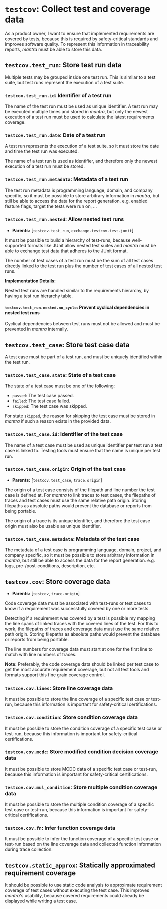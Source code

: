 # `testcov`: Collect test and coverage data

As a product owner, I want to ensure that implemented requirements are covered by tests,
because this is required by safety-critical standards and improves software quality.
To represent this information in traceability reports, *mantra* must be able to store this data.

## `testcov.test_run`: Store test run data

Multiple tests may be grouped inside one test run.
This is similar to a test suite, but test runs represent the execution of a test suite.

### `testcov.test_run.id`: Identifier of a test run

The name of the test run must be used as unique identifier.
A test run may be executed multiple times and stored in *mantra*, but only the newest execution of a test run must be used to calculate the latest requirements coverage.

### `testcov.test_run.date`: Date of a test run

A test run represents the execution of a test suite,
so it must store the date and time the test run was executed.

The name of a test run is used as identifier,
and therefore only the newest execution of a test run must be stored.

### `testcov.test_run.metadata`: Metadata of a test run

The test run metadata is programming language, domain, and company specific,
so it must be possible to store arbitrary information in *mantra*,
but still be able to access the data for the report generation.
e.g. enabled feature flags, target the tests were run on, ...

### `testcov.test_run.nested`: Allow nested test runs

- **Parents:** [`testcov.test_run`, `exchange.testcov.test.junit`]

It must be possible to build a hierarchy of test-runs, because well-supported formats like JUnit
allow nested test suites and *mantra* must be able to exchange test data that adheres to the JUnit format.

The number of test cases of a test run must be the sum of all test cases directly linked to the test run
plus the number of test cases of all nested test runs.

**Implementation Details:**

Nested test runs are handled similar to the requirements hierarchy,
by having a test run hierarchy table.

#### `testcov.test_run.nested.no_cycle`: Prevent cyclical dependencies in nested test runs

Cyclical dependencies between test runs must not be allowed and must be prevented in *mantra* internally.

## `testcov.test_case`: Store test case data

A test case must be part of a test run, and must be uniquely identified within the test run.

### `testcov.test_case.state`: State of a test case

The state of a test case must be one of the following:

- `passed`: The test case passed.
- `failed`: The test case failed.
- `skipped`: The test case was skipped.

For state `skipped`, the reason for skipping the test case must be stored in *mantra* if such a reason exists in the provided data.

### `testcov.test_case.id`: Identifier of the test case

The name of a test case must be used as unique identifier per test run a test case is linked to.
Testing tools must ensure that the name is unique per test run.

### `testcov.test_case.origin`: Origin of the test case

- **Parents:** [`testcov.test_case`, `trace.origin`]

The origin of a test case consists of the filepath and line number the test case is defined at.
For *mantra* to link traces to test cases, the filepaths of traces and test cases must use the same relative path origin.
Storing filepaths as absolute paths would prevent the database or reports from being portable.

The origin of a trace is its unique identifier, and therefore
the test case origin must also be usable as unique identifier.

### `testcov.test_case.metadata`: Metadata of the test case

The metadata of a test case is programming language, domain, project, and company specific,
so it must be possible to store arbitrary information in *mantra*,
but still be able to access the data for the report generation.
e.g. logs, pre-/post-conditions, description, etc.

## `testcov.cov`: Store coverage data

- **Parents:** [`testcov`, `trace.origin`]

Code coverage data must be associated with test-runs or test cases to know if a
requirement was successfully covered by one or more tests.

Detecting if a requirement was covered by a test is possible my mapping
the line spans of linked traces with the covered lines of the test.
For this to work, the filepaths of traces and coverage data must use the same relative path origin.
Storing filepaths as absolute paths would prevent the database or reports from being portable.

The line numbers for coverage data must start at one for the first line
to match with line numbers of traces.

**Note:** Preferably, the code coverage data should be linked per test case to get the most
accurate requirement coverage, but not all test tools and formats support this fine grain coverage control.

### `testcov.cov.lines`: Store line coverage data

It must be possible to store the line coverage of a specific test case or test-run,
because this information is important for safety-critical certifications.

### `testcov.cov.condition`: Store condition coverage data

It must be possible to store the condition coverage of a specific test case or test-run,
because this information is important for safety-critical certifications.

### `testcov.cov.mcdc`: Store modified condition decision coverage data

It must be possible to store MCDC data of a specific test case or test-run,
because this information is important for safety-critical certifications.

### `testcov.cov.mul_condition`: Store multiple condition coverage data

It must be possible to store the multiple condition coverage of a specific test case
or test-run, because this information is important for safety-critical certifications.

### `testcov.cov.fn`: Infer function coverage data

It must be possible to infer the function coverage of a specific test case or test-run
based on the line coverage data and collected function information during trace collection.

## `testcov.static_approx`: Statically approximated requirement coverage

It should be possible to use static code analysis to approximate requirement coverage of test cases
without executing the test case.
This improves *mantra*'s usability, because covered requirements could already be
displayed while writing a test case.
